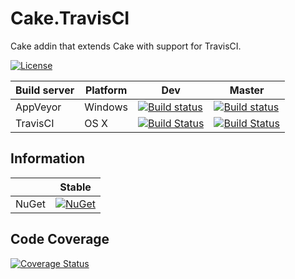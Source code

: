# Cake.TravisCI

Cake addin that extends Cake with support for TravisCI.

[![License](http://img.shields.io/:license-mit-blue.svg)](https://raw.githubusercontent.com/cake-contrib/Cake.TravisCI/master/LICENSE)

| Build server                | Platform     | Dev    | Master             |
|-----------------------------|--------------|--------------|---------------------------------------------------------------------------------------------------------------------------|
| AppVeyor                    | Windows      |  [![Build status](https://ci.appveyor.com/api/projects/status/bvxpbhtyrhr88bfj/branch/dev?svg=true)](https://ci.appveyor.com/project/cakecontrib/cake-travisci/branch/dev) | [![Build status](https://ci.appveyor.com/api/projects/status/bvxpbhtyrhr88bfj/branch/master?svg=true)](https://ci.appveyor.com/project/cakecontrib/cake-travisci/branch/master) |
| TravisCI                    | OS X | [![Build Status](https://api.travis-ci.org/cakecontrib/Cake.TravisCI.svg?branch=dev)](https://travis-ci.org/cake-contrib/Cake.TravisCI) | [![Build Status](https://api.travis-ci.org/cake-contrib/Cake.TravisCI.svg?branch=master)](https://travis-ci.org/cake-contrib/Cake.TravisCI) |

## Information
| | Stable |
|---|---|
|NuGet|[![NuGet](https://img.shields.io/nuget/v/Cake.TravisCI.svg)](https://www.nuget.org/packages/Cake.TravisCI)

## Code Coverage
[![Coverage Status](https://coveralls.io/repos/github/cake-contrib/Cake.TravisCI/badge.svg?branch=dev)](https://coveralls.io/github/cake-contrib/Cake.TravisCI?branch=dev)
